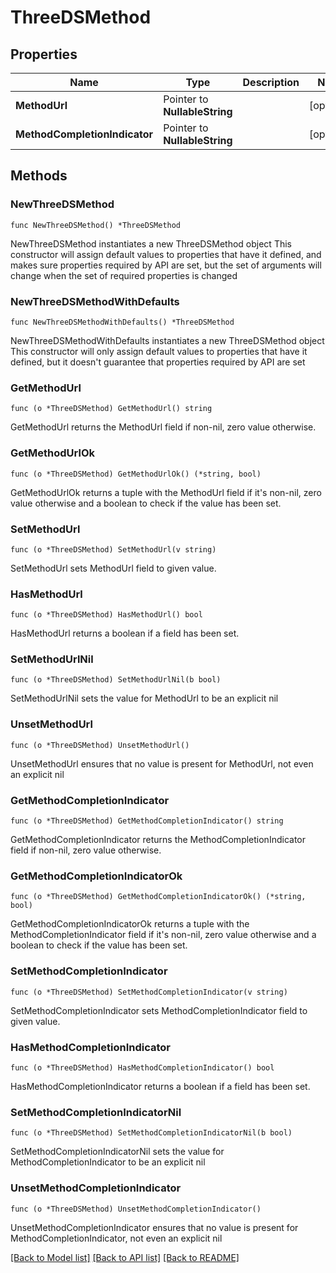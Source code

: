 # ThreeDSMethod

## Properties

Name | Type | Description | Notes
------------ | ------------- | ------------- | -------------
**MethodUrl** | Pointer to **NullableString** |  | [optional] 
**MethodCompletionIndicator** | Pointer to **NullableString** |  | [optional] 

## Methods

### NewThreeDSMethod

`func NewThreeDSMethod() *ThreeDSMethod`

NewThreeDSMethod instantiates a new ThreeDSMethod object
This constructor will assign default values to properties that have it defined,
and makes sure properties required by API are set, but the set of arguments
will change when the set of required properties is changed

### NewThreeDSMethodWithDefaults

`func NewThreeDSMethodWithDefaults() *ThreeDSMethod`

NewThreeDSMethodWithDefaults instantiates a new ThreeDSMethod object
This constructor will only assign default values to properties that have it defined,
but it doesn't guarantee that properties required by API are set

### GetMethodUrl

`func (o *ThreeDSMethod) GetMethodUrl() string`

GetMethodUrl returns the MethodUrl field if non-nil, zero value otherwise.

### GetMethodUrlOk

`func (o *ThreeDSMethod) GetMethodUrlOk() (*string, bool)`

GetMethodUrlOk returns a tuple with the MethodUrl field if it's non-nil, zero value otherwise
and a boolean to check if the value has been set.

### SetMethodUrl

`func (o *ThreeDSMethod) SetMethodUrl(v string)`

SetMethodUrl sets MethodUrl field to given value.

### HasMethodUrl

`func (o *ThreeDSMethod) HasMethodUrl() bool`

HasMethodUrl returns a boolean if a field has been set.

### SetMethodUrlNil

`func (o *ThreeDSMethod) SetMethodUrlNil(b bool)`

 SetMethodUrlNil sets the value for MethodUrl to be an explicit nil

### UnsetMethodUrl
`func (o *ThreeDSMethod) UnsetMethodUrl()`

UnsetMethodUrl ensures that no value is present for MethodUrl, not even an explicit nil
### GetMethodCompletionIndicator

`func (o *ThreeDSMethod) GetMethodCompletionIndicator() string`

GetMethodCompletionIndicator returns the MethodCompletionIndicator field if non-nil, zero value otherwise.

### GetMethodCompletionIndicatorOk

`func (o *ThreeDSMethod) GetMethodCompletionIndicatorOk() (*string, bool)`

GetMethodCompletionIndicatorOk returns a tuple with the MethodCompletionIndicator field if it's non-nil, zero value otherwise
and a boolean to check if the value has been set.

### SetMethodCompletionIndicator

`func (o *ThreeDSMethod) SetMethodCompletionIndicator(v string)`

SetMethodCompletionIndicator sets MethodCompletionIndicator field to given value.

### HasMethodCompletionIndicator

`func (o *ThreeDSMethod) HasMethodCompletionIndicator() bool`

HasMethodCompletionIndicator returns a boolean if a field has been set.

### SetMethodCompletionIndicatorNil

`func (o *ThreeDSMethod) SetMethodCompletionIndicatorNil(b bool)`

 SetMethodCompletionIndicatorNil sets the value for MethodCompletionIndicator to be an explicit nil

### UnsetMethodCompletionIndicator
`func (o *ThreeDSMethod) UnsetMethodCompletionIndicator()`

UnsetMethodCompletionIndicator ensures that no value is present for MethodCompletionIndicator, not even an explicit nil

[[Back to Model list]](../README.md#documentation-for-models) [[Back to API list]](../README.md#documentation-for-api-endpoints) [[Back to README]](../README.md)


